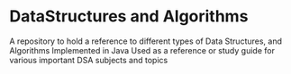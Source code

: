 # DataStructures and Algorithms
A repository to hold a reference to different types of Data Structures, and Algorithms Implemented in Java
Used as a reference or study guide for various important DSA subjects and topics
